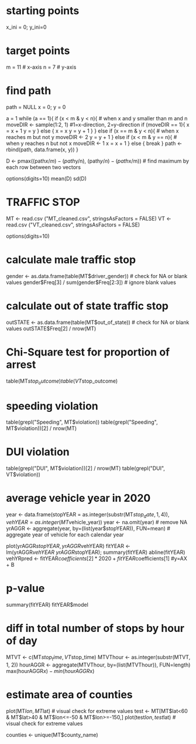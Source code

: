 
# starting points
x_ini = 0;  y_ini=0


# target points
m = 11 # x-axis
n = 7  # y-axis


# find path
path = NULL
x = 0; y = 0

a = 1
while (a == 1){
  if (x < m & y < n){  # when x and y smaller than m and n
    moveDIR <- sample(1:2, 1) #1=x-direction, 2=y-direction
    if (moveDIR == 1){
      x = x + 1
      y = y
    } else {
      x = x
      y = y + 1
    }
  } else if (x == m & y < n){  # when x reaches m but not y
    moveDIR <- 2
    y = y + 1
  } else if (x < m & y == n){  # when y reaches n but not x
    moveDIR <- 1
    x = x + 1
  } else {
    break
  }
  path <- rbind(path, data.frame(x, y))
}


D <- pmax((path$x/m)-(path$y/n), (path$y/n)-(path$x/m)) # find maximum by each row between two vectors

options(digits=10)
mean(D)
sd(D)



# TRAFFIC STOP

MT <- read.csv ("MT_cleaned.csv", stringsAsFactors = FALSE)
VT <- read.csv ("VT_cleaned.csv", stringsAsFactors = FALSE)

options(digits=10)

# calculate male traffic stop
gender <- as.data.frame(table(MT$driver_gender)) # check for NA or blank values
gender$Freq[3] / sum(gender$Freq[2:3]) # ignore blank values

# calculate out of state traffic stop
outSTATE <- as.data.frame(table(MT$out_of_state)) # check for NA or blank values
outSTATE$Freq[2] / nrow(MT)

# Chi-Square test for proportion of arrest
table(MT$stop_outcome)
table(VT$stop_outcome)

# speeding violation
table(grepl("Speeding", MT$violation))
table(grepl("Speeding", MT$violation))[2] / nrow(MT)

# DUI violation
table(grepl("DUI", MT$violation))[2] / nrow(MT)
table(grepl("DUI", VT$violation))

# average vehicle year in 2020
year <- data.frame(stopYEAR = as.integer(substr(MT$stop_date, 1, 4)), vehYEAR = as.integer(MT$vehicle_year))
year <- na.omit(year) # remove NA
yrAGGR <- aggregate(year, by=(list(year$stopYEAR)), FUN=mean) # aggregate year of vehicle for each calendar year

plot(yrAGGR$stopYEAR, yrAGGR$vehYEAR)
fitYEAR <- lm(yrAGGR$vehYEAR ~ yrAGGR$stopYEAR); summary(fitYEAR)
abline(fitYEAR)
vehYRpred <- fitYEAR$coefficients[2]*2020 + fitYEAR$coefficients[1] #y=AX + B

# p-value
summary(fitYEAR)
fitYEAR$model

# diff in total number of stops by hour of day
MTVT <- c(MT$stop_time, VT$stop_time)
MTVThour <- as.integer(substr(MTVT, 1, 2))
hourAGGR <- aggregate(MTVThour, by=(list(MTVThour)), FUN=length)
max(hourAGGR$x) - min(hourAGGR$x)

# estimate area of counties
plot(MT$lon, MT$lat) # visual check for extreme values
test <- MT[MT$lat<60 & MT$lat>40 & MT$lon<=-50 & MT$lon>=-150,]
plot(test$lon, test$lat) # visual check for extreme values

counties <- unique(MT$county_name)
